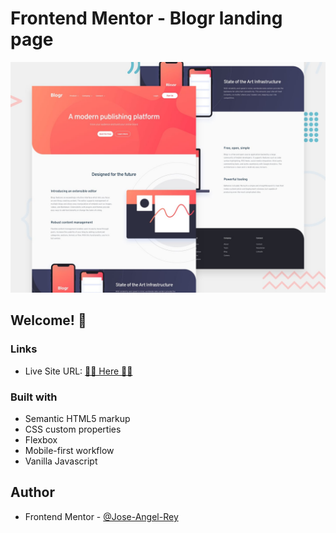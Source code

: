 # Frontend Mentor - Blogr landing page

![Design preview for the Blogr landing page coding challenge](./design/desktop-preview.jpg)

## Welcome! 👋

### Links

- Live Site URL: [🚀🚀 Here 🚀🚀](https://blogr-landing-page-jose-angel-rey.vercel.app/)

### Built with

- Semantic HTML5 markup
- CSS custom properties
- Flexbox
- Mobile-first workflow
- Vanilla Javascript

## Author

- Frontend Mentor - [@Jose-Angel-Rey](https://www.frontendmentor.io/profile/Jose-Angel-Rey)
